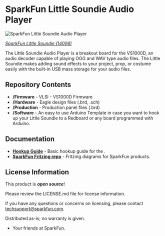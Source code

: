 SparkFun Little Soundie Audio Player
========================================

![SparkFun Little Soundie Audio Player](https://www.sparkfun.com/products/14006)

[*SparkFun Little Soundie (14006)*](https://www.sparkfun.com/products/14006)

The Little Soundie Audio Player is a breakout board for the VS1000D, an audio decoder capable of playing OGG and WAV type audio files. 
The Little Soundie makes adding sound effects to your project, prop, or costume easily with the built-in USB mass storage for your audio files. 

Repository Contents
-------------------

* **/Firmware** - VLSI - VS1000D Firmware
* **/Hardware** - Eagle design files (.brd, .sch)
* **/Production** - Production panel files (.brd)
* **/Software** - An easy to use Arduino Template in case you want to hook up your Little Soundie to a Redboard or any board programmed with Arduino.

Documentation
--------------
* **[Hookup Guide](https://learn.sparkfun.com/tutorials/little-soundie-audio-player-hookup-guide)** - Basic hookup guide for the <PRODUCT NAME>.
* **[SparkFun Fritzing repo](https://github.com/sparkfun/Fritzing_Parts)** - Fritzing diagrams for SparkFun products. 


License Information
-------------------

This product is _**open source**_! 

Please review the LICENSE.md file for license information. 

If you have any questions or concerns on licensing, please contact techsupport@sparkfun.com.

Distributed as-is; no warranty is given.

- Your friends at SparkFun.

